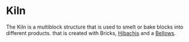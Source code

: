 # Kiln

The Kiln is a multiblock structure that is used to smelt or bake blocks into different products. 
 that is created with Bricks, [Hibachis](hibachi.md) and a [Bellows](bellows.md).
 

